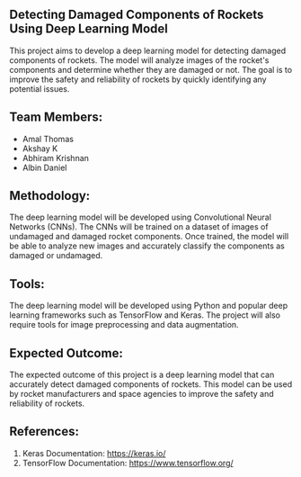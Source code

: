 

## Detecting Damaged Components of Rockets Using Deep Learning Model

This project aims to develop a deep learning model for detecting damaged components of rockets. The model will analyze images of the rocket's components and determine whether they are damaged or not. The goal is to improve the safety and reliability of rockets by quickly identifying any potential issues.

## Team Members:

- Amal Thomas
- Akshay K
- Abhiram Krishnan
- Albin Daniel

## Methodology:

The deep learning model will be developed using Convolutional Neural Networks (CNNs). The CNNs will be trained on a dataset of images of undamaged and damaged rocket components. Once trained, the model will be able to analyze new images and accurately classify the components as damaged or undamaged.


## Tools:

The deep learning model will be developed using Python and popular deep learning frameworks such as TensorFlow and Keras. The project will also require tools for image preprocessing and data augmentation.

## Expected Outcome:

The expected outcome of this project is a deep learning model that can accurately detect damaged components of rockets. This model can be used by rocket manufacturers and space agencies to improve the safety and reliability of rockets.

## References:


1. Keras Documentation: https://keras.io/
2. TensorFlow Documentation: https://www.tensorflow.org/
